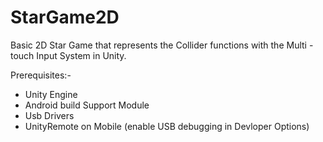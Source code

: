 # StarGame2D
Basic 2D Star Game that represents the Collider functions with the Multi -touch Input  System in Unity. 


Prerequisites:-

- Unity Engine
- Android build Support Module
- Usb Drivers
- UnityRemote on Mobile (enable USB debugging in Devloper Options)


